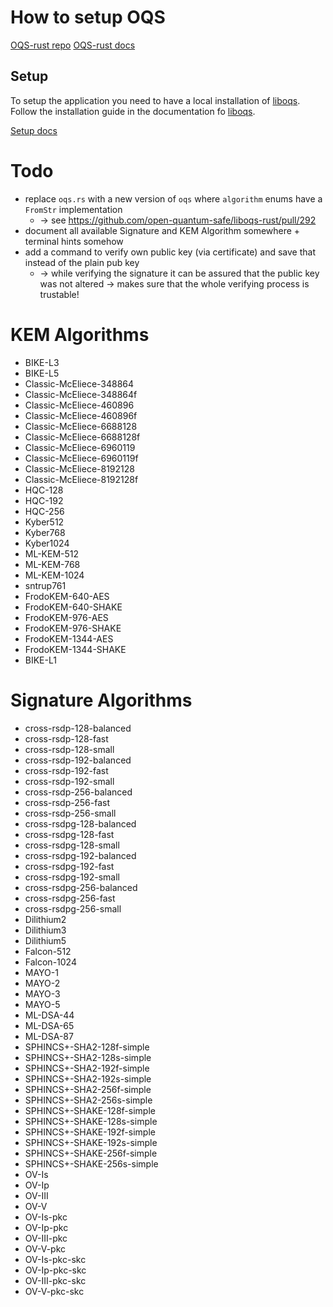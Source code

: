 # How to setup OQS

[OQS-rust repo](https://github.com/open-quantum-safe/liboqs-rust)
[OQS-rust docs](https://docs.rs/oqs/0.11.0)

## Setup
To setup the application you need to have a local installation of [liboqs](https://github.com/open-quantum-safe/liboqs). Follow the installation guide in the documentation fo [liboqs](https://github.com/open-quantum-safe/liboqs).

[Setup docs](https://openquantumsafe.org/liboqs/getting-started.html)

# Todo
- replace `oqs.rs` with a new version of `oqs` where `algorithm` enums have a `FromStr` implementation
    - $\to$ see https://github.com/open-quantum-safe/liboqs-rust/pull/292
-  document all available Signature and KEM Algorithm somewhere + terminal hints somehow
- add a command to verify own public key (via certificate) and save that instead of the plain pub key
    - $\to$ while verifying the signature it can be assured that the public key was not altered $\to$ makes sure that the whole verifying process is trustable!

# KEM Algorithms
 - BIKE-L3
 - BIKE-L5
 - Classic-McEliece-348864
 - Classic-McEliece-348864f
 - Classic-McEliece-460896
 - Classic-McEliece-460896f
 - Classic-McEliece-6688128
 - Classic-McEliece-6688128f
 - Classic-McEliece-6960119
 - Classic-McEliece-6960119f
 - Classic-McEliece-8192128
 - Classic-McEliece-8192128f
 - HQC-128
 - HQC-192
 - HQC-256
 - Kyber512
 - Kyber768
 - Kyber1024
 - ML-KEM-512
 - ML-KEM-768
 - ML-KEM-1024
 - sntrup761
 - FrodoKEM-640-AES
 - FrodoKEM-640-SHAKE
 - FrodoKEM-976-AES
 - FrodoKEM-976-SHAKE
 - FrodoKEM-1344-AES
 - FrodoKEM-1344-SHAKE
 - BIKE-L1

# Signature Algorithms

 - cross-rsdp-128-balanced
 - cross-rsdp-128-fast
 - cross-rsdp-128-small
 - cross-rsdp-192-balanced
 - cross-rsdp-192-fast
 - cross-rsdp-192-small
 - cross-rsdp-256-balanced
 - cross-rsdp-256-fast
 - cross-rsdp-256-small
 - cross-rsdpg-128-balanced
 - cross-rsdpg-128-fast
 - cross-rsdpg-128-small
 - cross-rsdpg-192-balanced
 - cross-rsdpg-192-fast
 - cross-rsdpg-192-small
 - cross-rsdpg-256-balanced
 - cross-rsdpg-256-fast
 - cross-rsdpg-256-small
 - Dilithium2
 - Dilithium3
 - Dilithium5
 - Falcon-512
 - Falcon-1024
 - MAYO-1
 - MAYO-2
 - MAYO-3
 - MAYO-5
 - ML-DSA-44
 - ML-DSA-65
 - ML-DSA-87
 - SPHINCS+-SHA2-128f-simple
 - SPHINCS+-SHA2-128s-simple
 - SPHINCS+-SHA2-192f-simple
 - SPHINCS+-SHA2-192s-simple
 - SPHINCS+-SHA2-256f-simple
 - SPHINCS+-SHA2-256s-simple
 - SPHINCS+-SHAKE-128f-simple
 - SPHINCS+-SHAKE-128s-simple
 - SPHINCS+-SHAKE-192f-simple
 - SPHINCS+-SHAKE-192s-simple
 - SPHINCS+-SHAKE-256f-simple
 - SPHINCS+-SHAKE-256s-simple
 - OV-Is
 - OV-Ip
 - OV-III
 - OV-V
 - OV-Is-pkc
 - OV-Ip-pkc
 - OV-III-pkc
 - OV-V-pkc
 - OV-Is-pkc-skc
 - OV-Ip-pkc-skc
 - OV-III-pkc-skc
 - OV-V-pkc-skc
